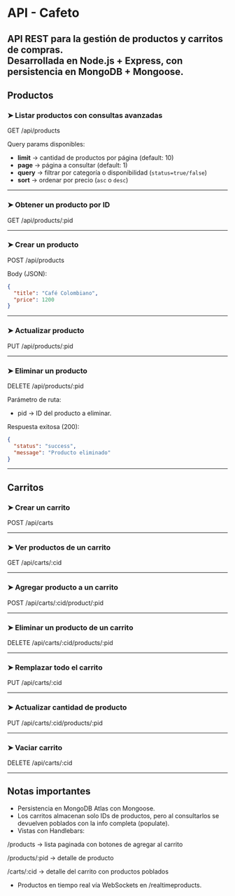 # API - Cafeto

API REST para la gestión de **productos** y **carritos de compras**.  
Desarrollada en **Node.js + Express**, con persistencia en **MongoDB + Mongoose**.
---

## Productos

### ➤ Listar productos con consultas avanzadas
GET /api/products  

Query params disponibles:
- **limit** → cantidad de productos por página (default: 10)  
- **page** → página a consultar (default: 1)  
- **query** → filtrar por categoría o disponibilidad (`status=true/false`)  
- **sort** → ordenar por precio (`asc` o `desc`)  


---

### ➤ Obtener un producto por ID
GET /api/products/:pid

---

### ➤ Crear un producto
POST /api/products  

Body (JSON):
```json
{
  "title": "Café Colombiano",
  "price": 1200
}
```
---

### ➤ Actualizar producto
PUT /api/products/:pid

---

### ➤ Eliminar un producto
DELETE /api/products/:pid

Parámetro de ruta:
- pid → ID del producto a eliminar.

Respuesta exitosa (200):
```json
{
  "status": "success",
  "message": "Producto eliminado"
}
```

---

## Carritos

### ➤ Crear un carrito
POST /api/carts

---

### ➤ Ver productos de un carrito
GET /api/carts/:cid

---

### ➤ Agregar producto a un carrito
POST /api/carts/:cid/product/:pid

---

### ➤ Eliminar un producto de un carrito
DELETE /api/carts/:cid/products/:pid

---

### ➤ Remplazar todo el carrito 
PUT /api/carts/:cid

---

### ➤ Actualizar cantidad de producto
PUT /api/carts/:cid/products/:pid

---

### ➤ Vaciar carrito 
DELETE /api/carts/:cid

---

## Notas importantes

- Persistencia en MongoDB Atlas con Mongoose.
- Los carritos almacenan solo IDs de productos, pero al consultarlos se devuelven poblados con la info completa (populate).
- Vistas con Handlebars:

/products → lista paginada con botones de agregar al carrito

/products/:pid → detalle de producto

/carts/:cid → detalle del carrito con productos poblados

- Productos en tiempo real vía WebSockets en /realtimeproducts.